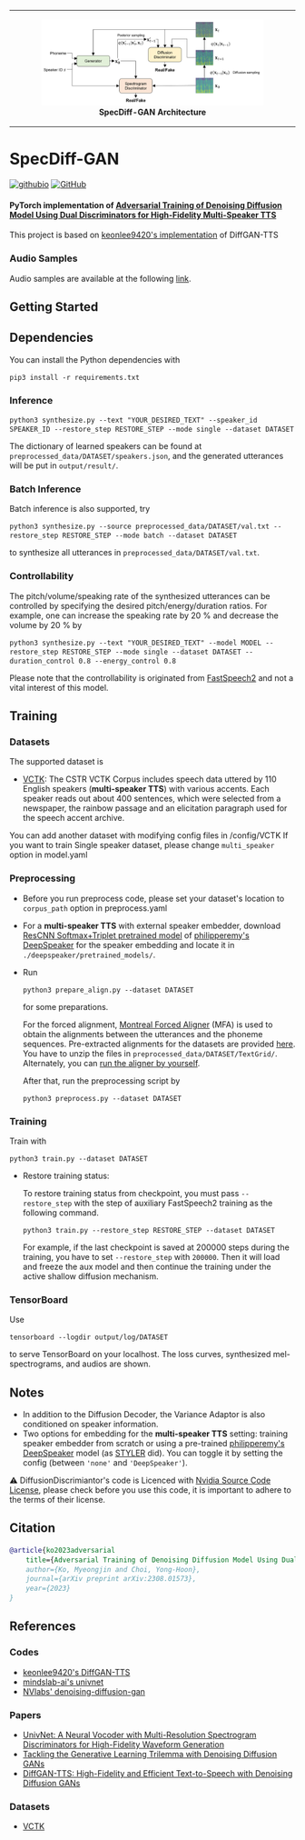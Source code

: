 <table>
    <tr>
        <td>
            <p align="center">
                <img src="img/SpecDiff-GAN Architecture.png" width="80%"><br>
                <b>SpecDiff-GAN Architecture</b>
            </p>
        </td>
    </tr>
</table>

# SpecDiff-GAN

[![githubio](https://img.shields.io/static/v1?message=Audio%20Samples&logo=Github&labelColor=grey&color=blue&logoColor=white&label=%20&style=flat-square)](https://komyeongjin.github.io/SpecDiff-GAN-Demo/) [![GitHub](https://img.shields.io/github/license/KoMyeongjin/SpecDiff-GAN?style=flat-square)](./licence)

#### PyTorch implementation of [Adversarial Training of Denoising Diffusion Model Using Dual Discriminators for High-Fidelity Multi-Speaker TTS]()

This project is based on [keonlee9420's implementation](https://github.com/keonlee9420/DiffGAN-TTS/) of DiffGAN-TTS


### Audio Samples
Audio samples are available at the following [link](https://komyeongjin.github.io/SpecDiff-GAN-Demo/).

## Getting Started

## Dependencies
You can install the Python dependencies with
```
pip3 install -r requirements.txt
```

### Inference
```
python3 synthesize.py --text "YOUR_DESIRED_TEXT" --speaker_id SPEAKER_ID --restore_step RESTORE_STEP --mode single --dataset DATASET
```

The dictionary of learned speakers can be found at `preprocessed_data/DATASET/speakers.json`, and the generated utterances will be put in `output/result/`.

### Batch Inference
Batch inference is also supported, try

```
python3 synthesize.py --source preprocessed_data/DATASET/val.txt --restore_step RESTORE_STEP --mode batch --dataset DATASET
```
to synthesize all utterances in ``preprocessed_data/DATASET/val.txt``.


### Controllability
The pitch/volume/speaking rate of the synthesized utterances can be controlled by specifying the desired pitch/energy/duration ratios.
For example, one can increase the speaking rate by 20 % and decrease the volume by 20 % by

```
python3 synthesize.py --text "YOUR_DESIRED_TEXT" --model MODEL --restore_step RESTORE_STEP --mode single --dataset DATASET --duration_control 0.8 --energy_control 0.8
```

Please note that the controllability is originated from [FastSpeech2](https://arxiv.org/abs/2006.04558) and not a vital interest of this model.

## Training

### Datasets

The supported dataset is

- [VCTK](https://datashare.ed.ac.uk/handle/10283/3443): The CSTR VCTK Corpus includes speech data uttered by 110 English speakers (**multi-speaker TTS**) with various accents. Each speaker reads out about 400 sentences, which were selected from a newspaper, the rainbow passage and an elicitation paragraph used for the speech accent archive.

You can add another dataset with modifying config files in /config/VCTK
If you want to train Single speaker dataset, please change `multi_speaker` option in model.yaml

### Preprocessing

- Before you run preprocess code, please set your dataset's location to `corpus_path` option in preprocess.yaml
- For a **multi-speaker TTS** with external speaker embedder, download [ResCNN Softmax+Triplet pretrained model](https://drive.google.com/file/d/1F9NvdrarWZNktdX9KlRYWWHDwRkip_aP) of [philipperemy's DeepSpeaker](https://github.com/philipperemy/deep-speaker) for the speaker embedding and locate it in `./deepspeaker/pretrained_models/`.
- Run
    ```
    python3 prepare_align.py --dataset DATASET
    ```
    for some preparations.

    For the forced alignment, [Montreal Forced Aligner](https://montreal-forced-aligner.readthedocs.io/en/latest/) (MFA) is used to obtain the alignments between the utterances and the phoneme sequences.
    Pre-extracted alignments for the datasets are provided [here](https://drive.google.com/file/d/1racLb2K84B-dJgdzXpi5EBpXFrOKQdg6/). 
    You have to unzip the files in `preprocessed_data/DATASET/TextGrid/`. Alternately, you can [run the aligner by yourself](https://montreal-forced-aligner.readthedocs.io/en/latest/user_guide/workflows/index.html).

    After that, run the preprocessing script by
    ```
    python3 preprocess.py --dataset DATASET
    ```

### Training

Train with

```
python3 train.py --dataset DATASET
```

- Restore training status:

    To restore training status from checkpoint, you must pass `--restore_step` with the step of auxiliary FastSpeech2 training as the following command.
    ```
    python3 train.py --restore_step RESTORE_STEP --dataset DATASET
    ```
    For example, if the last checkpoint is saved at 200000 steps during the training, you have to set `--restore_step` with `200000`. Then it will load and freeze the aux model and then continue the training under the active shallow diffusion mechanism.

### TensorBoard

Use
```
tensorboard --logdir output/log/DATASET
```
to serve TensorBoard on your localhost.
The loss curves, synthesized mel-spectrograms, and audios are shown.

## Notes

- In addition to the Diffusion Decoder, the Variance Adaptor is also conditioned on speaker information.
- Two options for embedding for the **multi-speaker TTS** setting: training speaker embedder from scratch or using a pre-trained [philipperemy's DeepSpeaker](https://github.com/philipperemy/deep-speaker) model (as [STYLER](https://github.com/keonlee9420/STYLER) did). You can toggle it by setting the config (between `'none'` and `'DeepSpeaker'`).

:warning: DiffusionDiscrimiantor's code is Licenced with [Nvidia Source Code License](https://github.com/NVlabs/denoising-diffusion-gan), please check before you use this code, it is important to adhere to the terms of their license.

## Citation

```bibtex
@article{ko2023adversarial
    title={Adversarial Training of Denoising Diffusion Model Using Dual Discriminators for High-Fidelity Multi-Speaker TTS},
    author={Ko, Myeongjin and Choi, Yong-Hoon},
    journal={arXiv preprint arXiv:2308.01573},
    year={2023}
}
```

## References
### Codes
- [keonlee9420's DiffGAN-TTS](https://github.com/keonlee9420/DiffSinger)
- [mindslab-ai's univnet](https://github.com/mindslab-ai/univnet)
- [NVlabs' denoising-diffusion-gan](https://github.com/NVlabs/denoising-diffusion-gan) 
### Papers
- [UnivNet: A Neural Vocoder with Multi-Resolution Spectrogram Discriminators for High-Fidelity Waveform Generation](https://arxiv.org/abs/2106.07889)
- [Tackling the Generative Learning Trilemma with Denoising Diffusion GANs](https://arxiv.org/abs/2112.07804)
- [DiffGAN-TTS: High-Fidelity and Efficient Text-to-Speech with Denoising Diffusion GANs](https://arxiv.org/abs/2201.11972)
### Datasets
- [VCTK](https://datashare.ed.ac.uk/handle/10283/3443)
